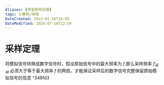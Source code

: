 ```yaml
---
Aliases: [奈奎斯特定理]
tags: 计算机/网络
DateCreated: 2023-01-10T16:45
DateModified: 2024-07-16T22:59
---
```

# 采样定理

将模拟信号转换成数字信号时，假设原始信号中的最大频率为 $f$,那么采样频率 $f_{采样}$ 必须大于等于最大频率 $f$ 的两倍，才能保证采样后的数字信号完整保留原始模拟信号的信息 ^348fd3

